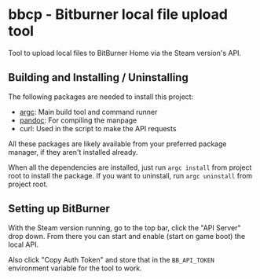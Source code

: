 # bbcp - Bitburner local file upload tool

Tool to upload local files to BitBurner Home via the Steam version's API.

## Building and Installing / Uninstalling

The following packages are needed to install this project:
- [argc](https://github.com/sigoden/argc): Main build tool and command runner
- [pandoc](https://github.com/jgm/pandoc): For compiling the manpage
- curl: Used in the script to make the API requests

All these packages are likely available from your preferred package manager, if
they aren't installed already.

When all the dependencies are installed, just run `argc install` from project
root to install the package. If you want to uninstall, run `argc uninstall` from
project root.

## Setting up BitBurner

With the Steam version running, go to the top bar, click the "API Server" drop
down. From there you can start and enable (start on game boot) the local API.

Also click "Copy Auth Token" and store that in the `BB_API_TOKEN` environment
variable for the tool to work.

